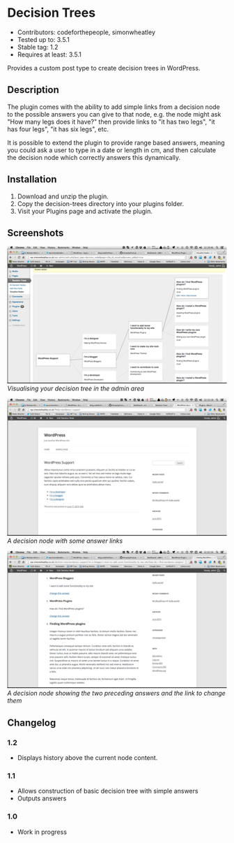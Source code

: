 # Decision Trees

* Contributors: codeforthepeople, simonwheatley
* Tested up to: 3.5.1
* Stable tag: 1.2
* Requires at least: 3.5.1

Provides a custom post type to create decision trees in WordPress.

## Description

The plugin comes with the ability to add simple links from a decision node to the possible answers you can give to that node, e.g. the node might ask "How many legs does it have?" then provide links to "it has two legs", "it has four legs", "it has six legs", etc.

It is possible to extend the plugin to provide range based answers, meaning you could ask a user to type in a date or length in cm, and then calculate the decision node which correctly answers this dynamically.

## Installation
1. Download and unzip the plugin.
2. Copy the decision-trees directory into your plugins folder.
3. Visit your Plugins page and activate the plugin.

## Screenshots

![Visualising your decision tree in the admin area](screenshot-1.jpg)
*Visualising your decision tree in the admin area*

![A decision node with some answer links](screenshot-2.jpg)
*A decision node with some answer links*

![A decision node showing the two preceding answers and the link to change them](screenshot-3.jpg)
*A decision node showing the two preceding answers and the link to change them*

## Changelog

### 1.2 

* Displays history above the current node content.

### 1.1 

* Allows construction of basic decision tree with simple answers
* Outputs answers

### 1.0 

* Work in progress


